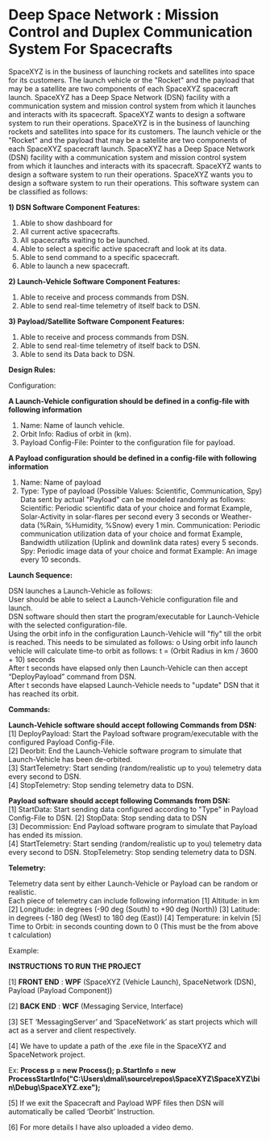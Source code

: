 # Deep Space Network : Mission Control and Duplex Communication System For Spacecrafts
SpaceXYZ is in the business of launching rockets and satellites into space for its customers. The launch vehicle or the "Rocket" and the payload that may be a satellite are two components of each SpaceXYZ spacecraft launch. SpaceXYZ has a Deep Space Network (DSN) facility with a communication system and mission control system from which it launches and interacts with its spacecraft. SpaceXYZ wants to design a software system to run their operations.
SpaceXYZ is in the business of launching rockets and satellites into space for its customers. The launch vehicle or the "Rocket" and the payload that may be a satellite are two components of each SpaceXYZ spacecraft launch. SpaceXYZ has a Deep Space Network (DSN) facility with a communication system and mission control system from which it launches and interacts with its spacecraft. SpaceXYZ wants to design a software system to run their operations.
SpaceXYZ wants you to design a software system to run their operations. This software system can be classified as follows: 

**1) DSN Software Component Features:** 
1. Able to show dashboard for 
1. All current active spacecrafts. 
2. All spacecrafts waiting to be launched. 
2. Able to select a specific active spacecraft and look at its data. 
3. Able to send command to a specific spacecraft.
4. Able to launch a new spacecraft.
 
**2) Launch-Vehicle Software Component Features:** 
1. Able to receive and process commands from DSN. 
2. Able to send real-time telemetry of itself back to DSN. 

**3) Payload/Satellite Software Component Features:** 
1. Able to receive and process commands from DSN. 
2. Able to send real-time telemetry of itself back to DSN. 
3. Able to send its Data back to DSN. 


**Design Rules:** 

Configuration:  

**A Launch-Vehicle configuration should be defined in a config-file with following information** 
1. Name: Name of launch vehicle. 
2. Orbit Info: Radius of orbit in (km). 
3. Payload Config-File: Pointer to the configuration file for payload.  

**A Payload configuration should be defined in a config-file with following information**
1. Name: Name of payload 
2. Type: Type of payload (Possible Values: Scientific, Communication, Spy) 
Data sent by actual "Payload" can be modeled randomly as follows:
Scientific: Periodic scientific data of your choice and format Example, Solar-Activity in solar-flares per second every 3 seconds or Weather-data (%Rain, %Humidity, %Snow) every 1 min. 
Communication: Periodic communication utilization data of your choice and format Example, Bandwidth utilization (Uplink and downlink data rates) every 5 seconds. 
Spy: Periodic image data of your choice and format Example: An image every 10 seconds. 

**Launch Sequence:** 

DSN launches a Launch-Vehicle as follows:  
User should be able to select a Launch-Vehicle configuration file and launch.  
DSN software should then start the program/executable for Launch-Vehicle with the selected configuration-file.  
Using the orbit info in the configuration Launch-Vehicle will "fly" till the orbit is reached. This needs to be simulated as follows: o Using orbit info launch vehicle will calculate time-to orbit as follows: t = (Orbit Radius in km / 3600 + 10) seconds  
After t seconds have elapsed only then Launch-Vehicle can then accept “DeployPayload” command from DSN.  
After t seconds have elapsed Launch-Vehicle needs to "update" DSN that it has reached its orbit. 

**Commands:**

**Launch-Vehicle software should accept following Commands from DSN:**  
[1] DeployPayload: Start the Payload software program/executable with the configured Payload Config-File.  
[2] Deorbit: End the Launch-Vehicle software program to simulate that Launch-Vehicle has been de-orbited.  
[3] StartTelemetry: Start sending (random/realistic up to you) telemetry data every second to DSN.  
[4] StopTelemetry: Stop sending telemetry data to DSN.
 
**Payload software should accept following Commands from DSN:**  
[1] StartData: Start sending data configured according to "Type" in Payload Config-File to DSN.
[2] StopData: Stop sending data to DSN  
[3] Decommission: End Payload software program to simulate that Payload has ended its mission.  
[4] StartTelemetry: Start sending (random/realistic up to you) telemetry data every second to DSN.  StopTelemetry: Stop sending telemetry data to DSN. 

**Telemetry:**

Telemetry data sent by either Launch-Vehicle or Payload can be random or realistic.  
Each piece of telemetry can include following information 
[1] Altitude: in km 
[2] Longitude: in degrees (-90 deg (South) to +90 deg (North)) 
[3] Latitude: in degrees (-180 deg (West) to 180 deg (East)) 
[4] Temperature: in kelvin 
[5] Time to Orbit: in seconds counting down to 0 (This must be the from above t calculation)  

Example:

**INSTRUCTIONS TO RUN THE PROJECT**

[1] **FRONT END** : **WPF** (SpaceXYZ (Vehicle Launch), SpaceNetwork (DSN), Payload (Payload Component))

[2] **BACK END** : **WCF** (Messaging Service, Interface)

[3] SET ‘MessagingServer’ and ‘SpaceNetwork’ as start projects which will act as a server and client respectively.

[4] We have to update a path of the .exe file in the SpaceXYZ and SpaceNetwork project.

Ex: 
**Process p = new Process();
 p.StartInfo = new ProcessStartInfo("C:\\Users\\dmali\\source\\repos\\SpaceXYZ\\SpaceXYZ\\bin\\Debug\\SpaceXYZ.exe");**  
 
[5] If we exit the Spacecraft and Payload WPF files then DSN will automatically be called ‘Deorbit’ Instruction.

[6] For more details I have also uploaded a video demo.

